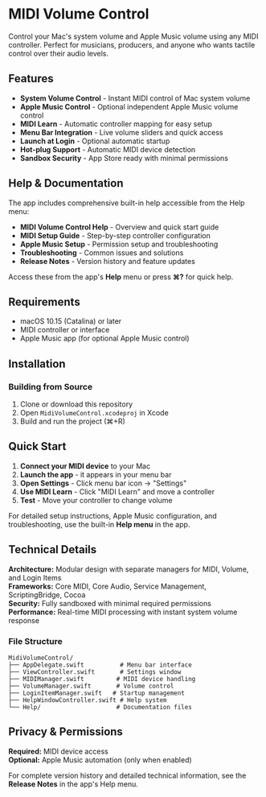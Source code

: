 # MIDI Volume Control

Control your Mac's system volume and Apple Music volume using any MIDI controller. Perfect for musicians, producers, and anyone who wants tactile control over their audio levels.

## Features

- **System Volume Control** - Instant MIDI control of Mac system volume
- **Apple Music Control** - Optional independent Apple Music volume control  
- **MIDI Learn** - Automatic controller mapping for easy setup
- **Menu Bar Integration** - Live volume sliders and quick access
- **Launch at Login** - Optional automatic startup
- **Hot-plug Support** - Automatic MIDI device detection
- **Sandbox Security** - App Store ready with minimal permissions

## Help & Documentation

The app includes comprehensive built-in help accessible from the Help menu:

- **MIDI Volume Control Help** - Overview and quick start guide
- **MIDI Setup Guide** - Step-by-step controller configuration  
- **Apple Music Setup** - Permission setup and troubleshooting
- **Troubleshooting** - Common issues and solutions
- **Release Notes** - Version history and feature updates

Access these from the app's **Help** menu or press **⌘?** for quick help.

## Requirements

- macOS 10.15 (Catalina) or later
- MIDI controller or interface
- Apple Music app (for optional Apple Music control)

## Installation

### Building from Source
1. Clone or download this repository
2. Open `MidiVolumeControl.xcodeproj` in Xcode
3. Build and run the project (⌘+R)

## Quick Start

1. **Connect your MIDI device** to your Mac
2. **Launch the app** - it appears in your menu bar
3. **Open Settings** - Click menu bar icon → "Settings"
4. **Use MIDI Learn** - Click "MIDI Learn" and move a controller
5. **Test** - Move your controller to change volume

For detailed setup instructions, Apple Music configuration, and troubleshooting, use the built-in **Help menu** in the app.

## Technical Details

**Architecture:** Modular design with separate managers for MIDI, Volume, and Login Items  
**Frameworks:** Core MIDI, Core Audio, Service Management, ScriptingBridge, Cocoa  
**Security:** Fully sandboxed with minimal required permissions  
**Performance:** Real-time MIDI processing with instant system volume response

### File Structure
```
MidiVolumeControl/
├── AppDelegate.swift          # Menu bar interface
├── ViewController.swift       # Settings window  
├── MIDIManager.swift         # MIDI device handling
├── VolumeManager.swift       # Volume control
├── LoginItemManager.swift   # Startup management
├── HelpWindowController.swift # Help system
└── Help/                     # Documentation files
```

## Privacy & Permissions

**Required:** MIDI device access  
**Optional:** Apple Music automation (only when enabled)

For complete version history and detailed technical information, see the **Release Notes** in the app's Help menu.